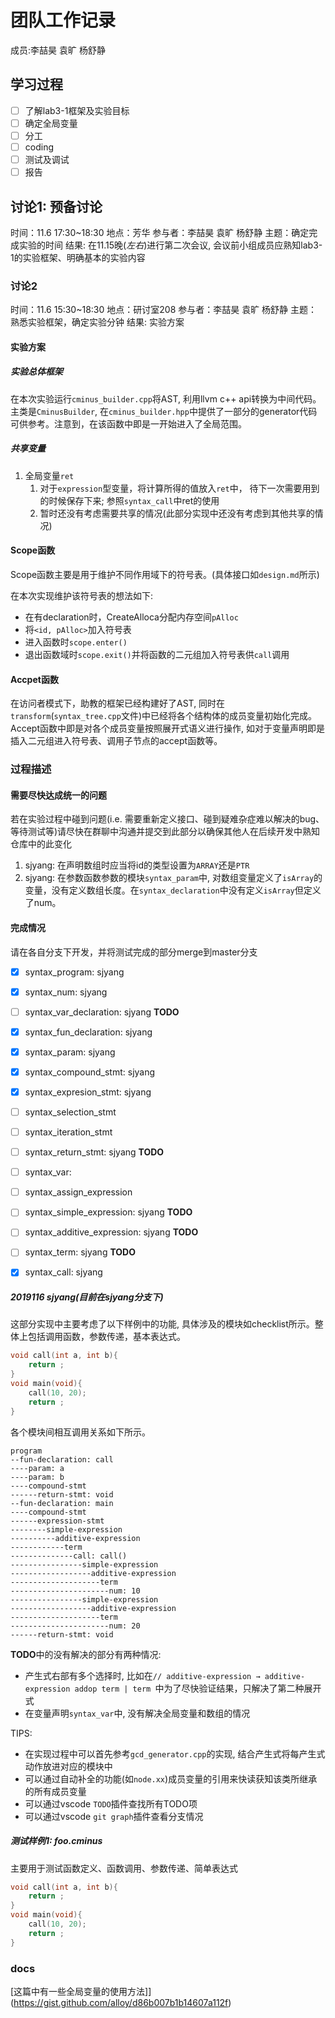 # 团队工作记录

成员:李喆昊 袁旷 杨舒静

## 学习过程
- [ ] 了解lab3-1框架及实验目标
- [ ] 确定全局变量
- [ ] 分工
- [ ] coding
- [ ] 测试及调试
- [ ] 报告

## 讨论1: 预备讨论

时间：11.6 17:30~18:30
地点：芳华
参与者：李喆昊 袁旷 杨舒静
主题：确定完成实验的时间
结果: 在11.15晚(*左右*)进行第二次会议, 会议前小组成员应熟知lab3-1的实验框架、明确基本的实验内容

### 讨论2
时间：11.6 15:30~18:30
地点：研讨室208
参与者：李喆昊 袁旷 杨舒静
主题：熟悉实验框架，确定实验分钟
结果: 实验方案

#### 实验方案

##### 实验总体框架
在本次实验运行`cminus_builder.cpp`将AST, 利用llvm c++ api转换为中间代码。
主类是`CminusBuilder`, 在`cminus_builder.hpp`中提供了一部分的generator代码可供参考。注意到，在该函数中即是一开始进入了全局范围。

##### 共享变量
1. 全局变量`ret`
   1. 对于`expression`型变量，将计算所得的值放入`ret`中， 待下一次需要用到的时候保存下来; 参照`syntax_call`中ret的使用
   2. 暂时还没有考虑需要共享的情况(此部分实现中还没有考虑到其他共享的情况)

#### Scope函数
Scope函数主要是用于维护不同作用域下的符号表。(具体接口如`design.md`所示)

在本次实现维护该符号表的想法如下:
- 在有declaration时，CreateAlloca分配内存空间`pAlloc`
- 将`<id, pAlloc>`加入符号表
- 进入函数时`scope.enter()`
- 退出函数域时`scope.exit()`并将函数的二元组加入符号表供`call`调用

#### Accpet函数
在访问者模式下，助教的框架已经构建好了AST, 同时在`transform`(`syntax_tree.cpp`文件)中已经将各个结构体的成员变量初始化完成。Accept函数中即是对各个成员变量按照展开式语义进行操作, 如对于变量声明即是插入二元组进入符号表、调用子节点的accept函数等。

### 过程描述

#### 需要尽快达成统一的问题
若在实验过程中碰到问题(i.e. 需要重新定义接口、碰到疑难杂症难以解决的bug、等待测试等)请尽快在群聊中沟通并提交到此部分以确保其他人在后续开发中熟知仓库中的此变化

1. sjyang: 在声明数组时应当将id的类型设置为`ARRAY`还是`PTR`
2. sjyang: 在参数函数参数的模块`syntax_param`中, 对数组变量定义了`isArray`的变量，没有定义数组长度。在`syntax_declaration`中没有定义`isArray`但定义了num。

#### 完成情况
请在各自分支下开发，并将测试完成的部分merge到master分支


- [x] syntax_program: sjyang
- [x] syntax_num: sjyang
- [ ] syntax_var_declaration: sjyang **TODO**
- [x] syntax_fun_declaration: sjyang
- [x] syntax_param: sjyang
- [x] syntax_compound_stmt: sjyang
- [x] syntax_expresion_stmt: sjyang
- [ ] syntax_selection_stmt
- [ ] syntax_iteration_stmt
- [ ] syntax_return_stmt: sjyang **TODO**
- [ ] syntax_var: 
- [ ] syntax_assign_expression
- [ ] syntax_simple_expression: sjyang **TODO**
- [ ] syntax_additive_expression: sjyang **TODO**
- [ ] syntax_term: sjyang **TODO**
- [x] syntax_call: sjyang


##### 2019116 sjyang(目前在sjyang分支下)
这部分实现中主要考虑了以下样例中的功能, 具体涉及的模块如checklist所示。整体上包括调用函数，参数传递，基本表达式。
```cpp
void call(int a, int b){
    return ;
}
void main(void){
    call(10, 20);
    return ;
}
```


各个模块间相互调用关系如下所示。
```
program
--fun-declaration: call
----param: a
----param: b
----compound-stmt
------return-stmt: void
--fun-declaration: main
----compound-stmt
------expression-stmt
--------simple-expression
----------additive-expression
------------term
--------------call: call()
----------------simple-expression
------------------additive-expression
--------------------term
----------------------num: 10
----------------simple-expression
------------------additive-expression
--------------------term
----------------------num: 20
------return-stmt: void
```

**TODO**中的没有解决的部分有两种情况: 
- 产生式右部有多个选择时, 比如在`// additive-expression → additive-expression addop term | term `中为了尽快验证结果，只解决了第二种展开式
- 在变量声明`syntax_var`中, 没有解决全局变量和数组的情况

TIPS: 
- 在实现过程中可以首先参考`gcd_generator.cpp`的实现, 结合产生式将每产生式动作放进对应的模块中
- 可以通过自动补全的功能(如`node.xx`)成员变量的引用来快读获知该类所继承的所有成员变量
- 可以通过vscode `TODO`插件查找所有TODO项
- 可以通过vscode `git graph`插件查看分支情况

##### 测试样例1: foo.cminus
主要用于测试函数定义、函数调用、参数传递、简单表达式
```cpp
void call(int a, int b){
    return ;
}
void main(void){
    call(10, 20);
    return ;
}
```

### docs

[这篇中有一些全局变量的使用方法]](https://gist.github.com/alloy/d86b007b1b14607a112f)